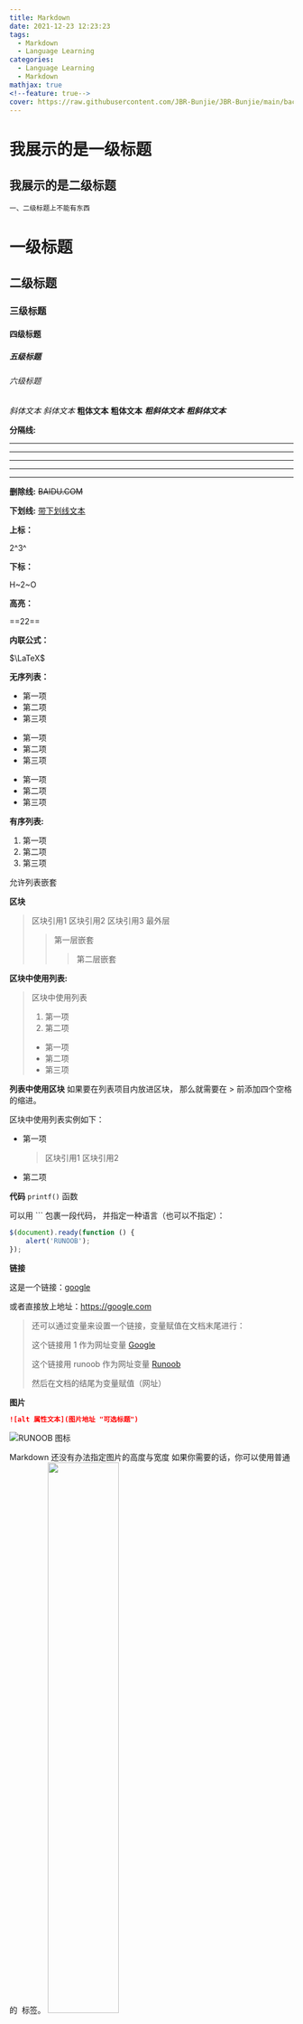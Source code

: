 ```yaml
---
title: Markdown
date: 2021-12-23 12:23:23
tags:
  - Markdown
  - Language Learning
categories:
  - Language Learning
  - Markdown
mathjax: true
<!--feature: true-->
cover: https://raw.githubusercontent.com/JBR-Bunjie/JBR-Bunjie/main/back.jpg
---
```


我展示的是一级标题
=================

我展示的是二级标题
-----------------
	一、二级标题上不能有东西

# 一级标题

## 二级标题

###   三级标题

####    四级标题

##### 五级标题

###### 六级标题

*斜体文本* _斜体文本_
**粗体文本** __粗体文本__
***粗斜体文本*** ___粗斜体文本___

**分隔线:**

***

* * *

*****

- - -

----------
**删除线:**
~~BAIDU.COM~~

**下划线:**
<u>带下划线文本</u>

**上标：**

2^3^

**下标：**

H~2~O

**高亮：**

==22==

**内联公式：**

$\LaTeX$

**无序列表：**

* 第一项
* 第二项
* 第三项

+ 第一项
+ 第二项
+ 第三项


- 第一项
- 第二项
- 第三项

**有序列表:**

1. 第一项
2. 第二项
3. 第三项

允许列表嵌套

**区块**

> 区块引用1
> 区块引用2
> 区块引用3
> 最外层
> > 第一层嵌套
> >
> > > 第二层嵌套

**区块中使用列表:**
> 区块中使用列表
> 1. 第一项
> 2. 第二项
> + 第一项
> + 第二项
> + 第三项

**列表中使用区块**
如果要在列表项目内放进区块，
那么就需要在 > 前添加四个空格的缩进。

区块中使用列表实例如下：

* 第一项
    > 区块引用1
    > 区块引用2
* 第二项

**代码**
`printf()` 函数

可以用 ``` 包裹一段代码，
并指定一种语言（也可以不指定）：

```javascript
$(document).ready(function () {
    alert('RUNOOB');
});
```

**链接**

这是一个链接：[google](https://google.com)

或者直接放上地址：<https://google.com>

> 还可以通过变量来设置一个链接，变量赋值在文档末尾进行：
>
> 这个链接用 1 作为网址变量 [Google][1]
>
> 这个链接用 runoob 作为网址变量 [Runoob][runoob]
>
> 然后在文档的结尾为变量赋值（网址）
>
> [1]: http://www.google.com/
> [runoob]: http://www.runoob.com/

**图片**

```markdown
![alt 属性文本](图片地址 "可选标题")
```

![RUNOOB 图标](https://raw.githubusercontent.com/JBR-Bunjie/JBR-Bunjie/main/back.jpg)

Markdown 还没有办法指定图片的高度与宽度
如果你需要的话，你可以使用普通的 <img> 标签。
<img src="https://raw.githubusercontent.com/JBR-Bunjie/JBR-Bunjie/main/back.jpg" width="50%">

**表格**

| 左对齐 | 右对齐 | 居中对齐 |
| :-----| ----: | :----: |
| 单元格 | 单元格 | 单元格 |
| 单元格 | 单元格 | 单元格 |

**支持的 HTML 元素**
不在 Markdown 涵盖范围之内的标签
都可以直接在文档里面用 HTML 撰写

目前支持的 HTML 元素有：
<kbd> <b> <i> <em> <sup> <sub> <br>等，可自行尝试

**转义**
md使用了很多特殊符号来表示特定的意义
如果需要显示特定的符号则需要使用转义字符
md使用反斜杠转义特殊字符：

**文本加粗** 

\*\* 正常显示星号 \*\*

md支持以下这些符号前面加上反斜杠
来帮助插入普通的符号：
\   反斜线
`   反引号

*   星号
_   下划线
{}  花括号
[]  方括号
()  小括号
#   井字号
+   加号
-   减号
.   英文句点
!   感叹号

# 数学公式：

[LaTeX数学符号大全_LCCFlccf的博客-CSDN博客_latex 数学符号](https://blog.csdn.net/LCCFlccf/article/details/89643585)

[【Markdown笔记】数学公式 三角函数_dadalaohua的博客-CSDN博客_markdown 三角函数](https://blog.csdn.net/u012028275/article/details/119839411)

[markdown最全数学公式速查_博客-CSDN博客_markdown数学公式](https://blog.csdn.net/jyfu2_12/article/details/79207643)

[Markdown中的行列式和矩阵(LaTex) - 简书 (jianshu.com)](https://www.jianshu.com/p/8618faf9b34f)

## 输入公式：

### 最速解决：

[在线LaTeX公式编辑器-编辑器 (latexlive.com)](https://www.latexlive.com/)

### 公式标签：

在行内输入：$ $符号，在这两个符号之间输入LaTex语法，即可实现在行内插入公式。

在行间输入：$$ $$符号，在这两对符号之间输入LaTex语法，即可实现在行间插入公式。

示例：

 $\alpha$、$\beta$、$\chi$、$\Delta$、$\Gamma$、$\Theta$
$$
\alpha
$$


### 公式语法：

#### **换行**：

`\\`

#### 对齐：

##### &对齐

- 一般对齐：

$$
\begin{aligned}
&y=kx+b\\
&y=kx^2+b\\
\end{aligned}
$$

  - 等号对齐

$$
\begin{aligned}
y=&kx+b\\
kx^2+b=&y\\
\end{aligned}
$$

  - 灵活对齐

$$
\begin{aligned}
&y&&=kx+b\\
&kx^2+b&&=y\\
\end{aligned}
$$

##### 中心对齐：

default

#### 分数：

\frac{分子}{分母}

**求和**：

- 参数位于右方：\sum_{i=1}^{n}
- 参数位于上下方：\sum\limits_{i=1}^{n}

**求导**：

- d - 求导：\frac{\mathrm{d} y }{\mathrm{d} x}
- ∂ - 偏导：\frac{\partial f}{\partial x}
- ∇ - 梯度：\nabla f



## 附录：

### 1.字母的LaTex语法

#### 希腊字母

| 希腊字母小写、大写 | LaTeX形式               | 希腊字母小写、大写 | LaTeX形式         |
| ------------------ | ----------------------- | ------------------ | ----------------- |
| **α** **A**        | \alpha A                | **μ** **N**        | \mu N             |
| **β** **B**        | \beta B                 | **ξ** **Ξ**        | \xi \Xi           |
| **γ** **Γ**        | \gamma \Gamma           | **o** **O**        | o O               |
| **δ** **Δ**        | \delta \Delta           | **π** **Π**        | \pi \Pi           |
| **ϵ** **ε** **E**  | \epsilon \varepsilon E  | **ρ** **ϱ** **P**  | \rho \varrho P    |
| **ζ** **Z**        | \zeta Z                 | **σ** **Σ**        | \sigma \Sigma     |
| **η** **H**        | \eta H                  | **τ** **T**        | \tau T            |
| **θ** **ϑ** **Θ**  | \theta \vartheta \Theta | **υ** **Υ**        | \upsilon \Upsilon |
| **ι** **I**        | \iota I                 | **ϕ** **φ** **Φ**  | \phi \varphi \Phi |
| **κ** **K**        | \kappa K                | **χ** **X**        | \chi X            |
| **λ** **Λ**        | \lambda \Lambda         | **ψ** **Ψ**        | \psi \Psi         |
| **μ** **M**        | \mu M                   | **ω** **Ω**        | \omega \Omega     |

### 2.常用运算符

| 运算符        | latex       |
| ------------- | ----------- |
| $\le$         | \le         |
| $\ge$         | \ge         |
| $\neq$        | \neq 或 \ne |
| $\equiv$      | \equiv      |
| $\triangleq$  | \triangleq  |
| $\rightarrow$ | \rightarrow |
| $\infty$      | \infty      |
| $\in$         | \in         |
| $\subset$     | \subset     |
| $\subseteq$   | \subseteq   |
| $\supset$     | \supset     |
| $\supseteq$   | \supseteq   |
| $\times$      | \times      |
| $\cdot$       | \cdot       |
| \sqrt         | \sqrt       |

